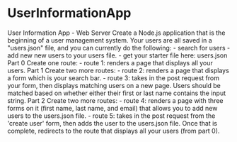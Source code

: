 # UserInformationApp
User Information App - Web Server Create a Node.js application that is the beginning of a user management system. Your users are all saved in a "users.json" file, and you can currently do the following: - search for users - add new new users to your users file. - get your starter file here: users.json Part 0 Create one route: - route 1: renders a page that displays all your users. Part 1 Create two more routes: - route 2: renders a page that displays a form which is your search bar. - route 3: takes in the post request from your form, then displays matching users on a new page. Users should be matched based on whether either their first or last name contains the input string. Part 2 Create two more routes: - route 4: renders a page with three forms on it (first name, last name, and email) that allows you to add new users to the users.json file. - route 5: takes in the post request from the 'create user' form, then adds the user to the users.json file. Once that is complete, redirects to the route that displays all your users (from part 0).
